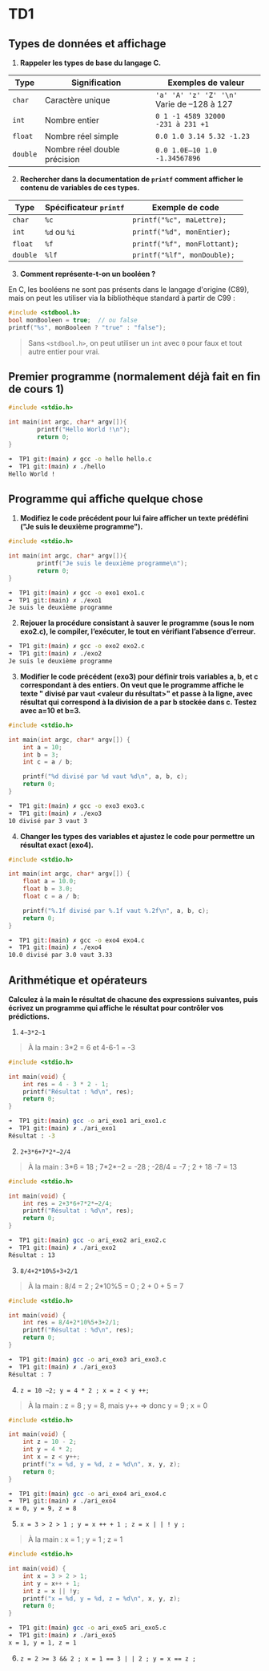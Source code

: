 # TD1

## Types de données et affichage

1. **Rappeler les types de base du langage C.**

| Type     | Signification                | Exemples de valeur                            |
| -------- | ---------------------------- | --------------------------------------------- |
| `char`   | Caractère unique             | `'a' 'A' 'z' 'Z' '\n'`<br>Varie de –128 à 127 |
| `int`    | Nombre entier                | `0 1 -1 4589 32000`<br>`-231 à 231 +1`        |
| `float`  | Nombre réel simple           | `0.0 1.0 3.14 5.32 -1.23`                     |
| `double` | Nombre réel double précision | `0.0 1.0E–10 1.0 -1.34567896`                 |

2. **Rechercher dans la documentation de `printf` comment afficher le contenu de variables de ces types.**

| Type     | Spécificateur `printf` | Exemple de code              |
| -------- | ---------------------- | ---------------------------- |
| `char`   | `%c`                   | `printf("%c", maLettre);`    |
| `int`    | `%d` ou `%i`           | `printf("%d", monEntier);`   |
| `float`  | `%f`                   | `printf("%f", monFlottant);` |
| `double` | `%lf`                  | `printf("%lf", monDouble);`  |

3. **Comment représente-t-on un booléen ?**

En C, les booléens ne sont pas présents dans le langage d'origine (C89), mais on peut les utiliser via la bibliothèque standard à partir de C99 :

```c
#include <stdbool.h>
bool monBooleen = true;  // ou false
printf("%s", monBooleen ? "true" : "false");
```

> Sans `<stdbool.h>`, on peut utiliser un `int` avec `0` pour faux et tout autre entier pour vrai.

## Premier programme (normalement déjà fait en fin de cours 1)

```c
#include <stdio.h>

int main(int argc, char* argv[]){
        printf("Hello World !\n");
        return 0;
}
```

```sh
➜  TP1 git:(main) ✗ gcc -o hello hello.c
➜  TP1 git:(main) ✗ ./hello
Hello World !
```

## Programme qui affiche quelque chose

1. **Modifiez le code précédent pour lui faire afficher un texte prédéfini ("Je suis le deuxième programme").**

```c
#include <stdio.h>

int main(int argc, char* argv[]){
        printf("Je suis le deuxième programme\n");
        return 0;
}
```

```sh
➜  TP1 git:(main) ✗ gcc -o exo1 exo1.c
➜  TP1 git:(main) ✗ ./exo1
Je suis le deuxième programme
```

2. **Rejouer la procédure consistant à sauver le programme (sous le nom exo2.c), le compiler, l’exécuter, le tout en vérifiant l’absence d’erreur.**

```sh
➜  TP1 git:(main) ✗ gcc -o exo2 exo2.c
➜  TP1 git:(main) ✗ ./exo2
Je suis le deuxième programme
```

3. **Modifier le code précédent (exo3) pour définir trois variables a, b, et c correspondant à des entiers. On veut que le programme affiche le texte "<valeur de a> divisé par <valeur de b> vaut <valeur du résultat>" et passe à la ligne, avec résultat qui correspond à la division de a par b stockée dans c. Testez avec a=10 et b=3.**

```c
#include <stdio.h>

int main(int argc, char* argv[]) {
    int a = 10;
    int b = 3;
    int c = a / b;

    printf("%d divisé par %d vaut %d\n", a, b, c);
    return 0;
}
```

```sh
➜  TP1 git:(main) ✗ gcc -o exo3 exo3.c
➜  TP1 git:(main) ✗ ./exo3
10 divisé par 3 vaut 3
```

4. **Changer les types des variables et ajustez le code pour permettre un résultat exact (exo4).**

```c
#include <stdio.h>

int main(int argc, char* argv[]) {
    float a = 10.0;
    float b = 3.0;
    float c = a / b;

    printf("%.1f divisé par %.1f vaut %.2f\n", a, b, c);
    return 0;
}
```

```sh
➜  TP1 git:(main) ✗ gcc -o exo4 exo4.c
➜  TP1 git:(main) ✗ ./exo4
10.0 divisé par 3.0 vaut 3.33
```

## Arithmétique et opérateurs

**Calculez à la main le résultat de chacune des expressions suivantes, puis écrivez un programme qui affiche le résultat pour contrôler vos prédictions.**

1. `4−3*2−1`

> À la main : 3\*2 = 6 et 4-6-1 = -3

```c
#include <stdio.h>

int main(void) {
    int res = 4 - 3 * 2 - 1;
    printf("Résultat : %d\n", res);
    return 0;
}
```

```sh
➜  TP1 git:(main) gcc -o ari_exo1 ari_exo1.c
➜  TP1 git:(main) ✗ ./ari_exo1
Résultat : -3
```

2. `2+3*6+7*2*−2/4`

> À la main : 3\*6 = 18 ; 7\*2\*−2 = -28 ; -28/4 = -7 ; 2 + 18 -7 = 13

```c
#include <stdio.h>

int main(void) {
    int res = 2+3*6+7*2*−2/4;
    printf("Résultat : %d\n", res);
    return 0;
}
```

```sh
➜  TP1 git:(main) gcc -o ari_exo2 ari_exo2.c
➜  TP1 git:(main) ✗ ./ari_exo2
Résultat : 13
```

3. `8/4+2*10%5+3+2/1`

> À la main : 8/4 = 2 ; 2\*10%5 = 0 ; 2 + 0 + 5 = 7

```c
#include <stdio.h>

int main(void) {
    int res = 8/4+2*10%5+3+2/1;
    printf("Résultat : %d\n", res);
    return 0;
}
```

```sh
➜  TP1 git:(main) gcc -o ari_exo3 ari_exo3.c
➜  TP1 git:(main) ✗ ./ari_exo3
Résultat : 7
```

4. `z = 10 −2; y = 4 * 2 ; x = z < y ++;`

> À la main : z = 8 ; y = 8, mais y++ => donc y = 9 ; x = 0

```c
#include <stdio.h>

int main(void) {
    int z = 10 - 2;
    int y = 4 * 2;
    int x = z < y++;
    printf("x = %d, y = %d, z = %d\n", x, y, z);
    return 0;
}
```

```sh
➜  TP1 git:(main) gcc -o ari_exo4 ari_exo4.c
➜  TP1 git:(main) ✗ ./ari_exo4
x = 0, y = 9, z = 8
```

5. `x = 3 > 2 > 1 ; y = x ++ + 1 ; z = x | | ! y ;`

> À la main : x = 1 ; y = 1 ; z = 1

```c
#include <stdio.h>

int main(void) {
    int x = 3 > 2 > 1;
    int y = x++ + 1;
    int z = x || !y;
    printf("x = %d, y = %d, z = %d\n", x, y, z);
    return 0;
}
```

```sh
➜  TP1 git:(main) gcc -o ari_exo5 ari_exo5.c
➜  TP1 git:(main) ✗ ./ari_exo5
x = 1, y = 1, z = 1
```

6. `z = 2 >= 3 && 2 ; x = 1 == 3 | | 2 ; y = x == z ;`
